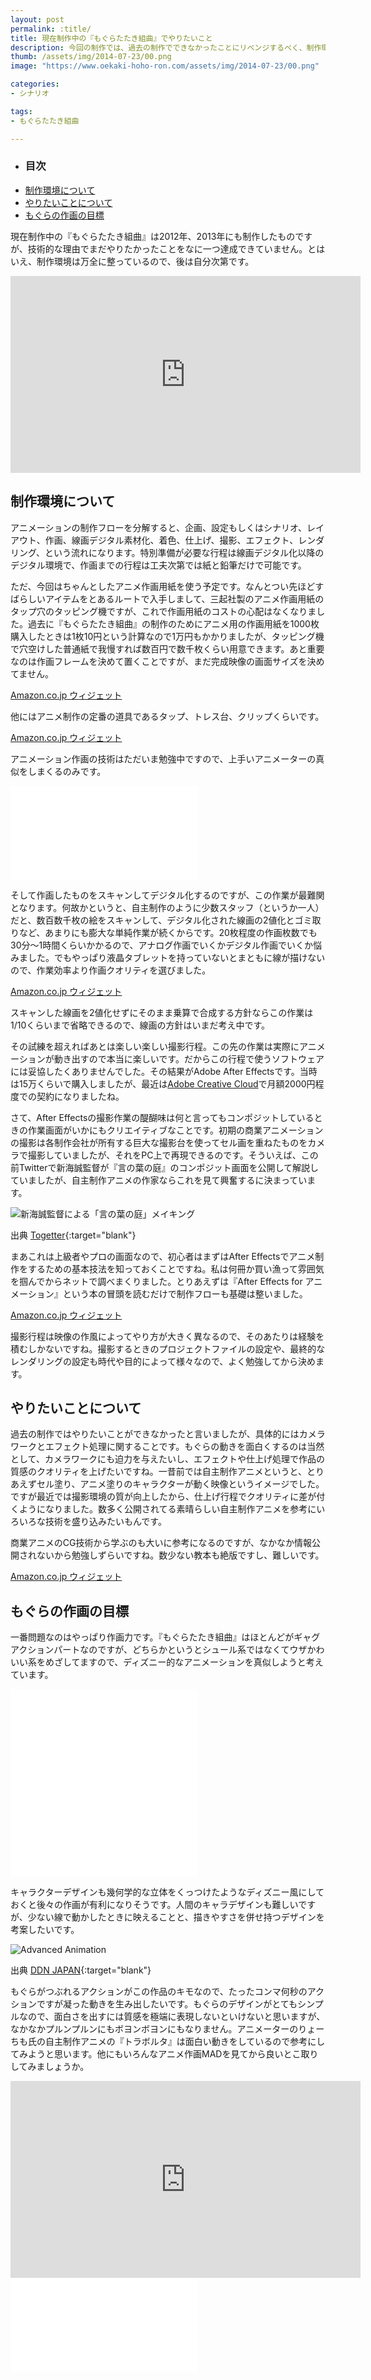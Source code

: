 ```yaml
---
layout: post
permalink: :title/
title: 現在制作中の『もぐらたたき組曲』でやりたいこと
description: 今回の制作では、過去の制作でできなかったことにリベンジするべく、制作環境のと作品概要の見直しをしました。
thumb: /assets/img/2014-07-23/00.png
image: "https://www.oekaki-hoho-ron.com/assets/img/2014-07-23/00.png"

categories:
- シナリオ

tags:
- もぐらたたき組曲

---
```


- ### 目次
- [制作環境について](#制作環境について)
- [やりたいことについて](#やりたいことについて)
- [もぐらの作画の目標](#もぐらの作画の目標)

現在制作中の『もぐらたたき組曲』は2012年、2013年にも制作したものですが、技術的な理由でまだやりたかったことをなに一つ達成できていません。とはいえ、制作環境は万全に整っているので、後は自分次第です。

<iframe width="560" height="315" src="https://www.youtube.com/embed/ytKSnx_gJRk" title="YouTube video player" frameborder="0" allow="accelerometer; autoplay; clipboard-write; encrypted-media; gyroscope; picture-in-picture; web-share" allowfullscreen></iframe>

## 制作環境について

アニメーションの制作フローを分解すると、企画、設定もしくはシナリオ、レイアウト、作画、線画デジタル素材化、着色、仕上げ、撮影、エフェクト、レンダリング、という流れになります。特別準備が必要な行程は線画デジタル化以降のデジタル環境で、作画までの行程は工夫次第では紙と鉛筆だけで可能です。

ただ、今回はちゃんとしたアニメ作画用紙を使う予定です。なんとつい先ほどすばらしいアイテムをとあるルートで入手しまして、三起社製のアニメ作画用紙のタップ穴のタッピング機ですが、これで作画用紙のコストの心配はなくなりました。過去に『もぐらたたき組曲』の制作のためにアニメ用の作画用紙を1000枚購入したときは1枚10円という計算なので1万円もかかりましたが、タッピング機で穴空けした普通紙で我慢すれば数百円で数千枚くらい用意できます。あと重要なのは作画フレームを決めて置くことですが、まだ完成映像の画面サイズを決めてません。

<div><SCRIPT charset="utf-8" type="text/javascript" src="http://ws-fe.amazon-adsystem.com/widgets/q?ServiceVersion=20070822&MarketPlace=JP&ID=V20070822%2FJP%2Fkoma5109-22%2F8010%2F8550d753-3a79-46b5-9108-9b599971428c&Operation=GetScriptTemplate"> </SCRIPT> <NOSCRIPT><A HREF="http://ws-fe.amazon-adsystem.com/widgets/q?ServiceVersion=20070822&MarketPlace=JP&ID=V20070822%2FJP%2Fkoma5109-22%2F8010%2F8550d753-3a79-46b5-9108-9b599971428c&Operation=NoScript">Amazon.co.jp ウィジェット</A></NOSCRIPT></div>

他にはアニメ制作の定番の道具であるタップ、トレス台、クリップくらいです。

<div><SCRIPT charset="utf-8" type="text/javascript" src="http://ws-fe.amazon-adsystem.com/widgets/q?rt=tf_cw&ServiceVersion=20070822&MarketPlace=JP&ID=V20070822%2FJP%2Fkoma5109-22%2F8010%2F8c9f6ca6-663f-4e69-b059-8192e1f7ba4d&Operation=GetScriptTemplate"> </SCRIPT> <NOSCRIPT><A HREF="http://ws-fe.amazon-adsystem.com/widgets/q?rt=tf_cw&ServiceVersion=20070822&MarketPlace=JP&ID=V20070822%2FJP%2Fkoma5109-22%2F8010%2F8c9f6ca6-663f-4e69-b059-8192e1f7ba4d&Operation=NoScript">Amazon.co.jp ウィジェット</A></NOSCRIPT></div>

アニメーション作画の技術はただいま勉強中ですので、上手いアニメーターの真似をしまくるのみです。

<iframe class="article-iframe" src="//www.youtube.com/embed/8Dk8xSAFemI" frameborder="0" allowfullscreen></iframe>

そして作画したものをスキャンしてデジタル化するのですが、この作業が最難関となります。何故かというと、自主制作のように少数スタッフ（というか一人）だと、数百数千枚の絵をスキャンして、デジタル化された線画の2値化とゴミ取りなど、あまりにも膨大な単純作業が続くからです。20枚程度の作画枚数でも30分〜1時間くらいかかるので、アナログ作画でいくかデジタル作画でいくか悩みました。でもやっぱり液晶タブレットを持っていないとまともに線が描けないので、作業効率より作画クオリティを選びました。

<div><SCRIPT charset="utf-8" type="text/javascript" src="http://ws-fe.amazon-adsystem.com/widgets/q?rt=tf_cw&ServiceVersion=20070822&MarketPlace=JP&ID=V20070822%2FJP%2Fkoma5109-22%2F8010%2Fdc6746ae-21bf-4b84-93de-fbe02f4cf10b&Operation=GetScriptTemplate"> </SCRIPT> <NOSCRIPT><A HREF="http://ws-fe.amazon-adsystem.com/widgets/q?rt=tf_cw&ServiceVersion=20070822&MarketPlace=JP&ID=V20070822%2FJP%2Fkoma5109-22%2F8010%2Fdc6746ae-21bf-4b84-93de-fbe02f4cf10b&Operation=NoScript">Amazon.co.jp ウィジェット</A></NOSCRIPT></div>

スキャンした線画を2値化せずにそのまま乗算で合成する方針ならこの作業は1/10くらいまで省略できるので、線画の方針はいまだ考え中です。

その試練を超えればあとは楽しい楽しい撮影行程。この先の作業は実際にアニメーションが動き出すので本当に楽しいです。だからこの行程で使うソフトウェアには妥協したくありませんでした。その結果がAdobe After Effectsです。当時は15万くらいで購入しましたが、最近は<a href="https://www.adobe.com/jp/products/aftereffects.html" title="Adobe Creative Cloud" target="blank">Adobe Creative Cloud</a>で月額2000円程度での契約になりましたね。

さて、After Effectsの撮影作業の醍醐味は何と言ってもコンポジットしているときの作業画面がいかにもクリエイティブなことです。初期の商業アニメーションの撮影は各制作会社が所有する巨大な撮影台を使ってセル画を重ねたものをカメラで撮影していましたが、それをPC上で再現できるのです。そういえば、この前Twitterで新海誠監督が『言の葉の庭』のコンポジット画面を公開して解説していましたが、自主制作アニメの作家ならこれを見て興奮するに決まっています。

![新海誠監督による「言の葉の庭」メイキング](/assets/img/2014-07-23/01.png)

<span>出典 [Togetter](http://togetter.com/li/674305){:target="blank"}</span>

まあこれは上級者やプロの画面なので、初心者はまずはAfter Effectsでアニメ制作をするための基本技法を知っておくことですね。私は何冊か買い漁って雰囲気を掴んでからネットで調べまくりました。とりあえずは『After Effects for アニメーション』という本の冒頭を読むだけで制作フローも基礎は整いました。

<div><SCRIPT charset="utf-8" type="text/javascript" src="http://ws-fe.amazon-adsystem.com/widgets/q?ServiceVersion=20070822&MarketPlace=JP&ID=V20070822%2FJP%2Fkoma5109-22%2F8010%2F1d3f5aa3-0638-4460-8424-f76388b6af48&Operation=GetScriptTemplate"> </SCRIPT> <NOSCRIPT><A HREF="http://ws-fe.amazon-adsystem.com/widgets/q?ServiceVersion=20070822&MarketPlace=JP&ID=V20070822%2FJP%2Fkoma5109-22%2F8010%2F1d3f5aa3-0638-4460-8424-f76388b6af48&Operation=NoScript">Amazon.co.jp ウィジェット</A></NOSCRIPT></div>

撮影行程は映像の作風によってやり方が大きく異なるので、そのあたりは経験を積むしかないですね。撮影するときのプロジェクトファイルの設定や、最終的なレンダリングの設定も時代や目的によって様々なので、よく勉強してから決めます。

## やりたいことについて

過去の制作ではやりたいことができなかったと言いましたが、具体的にはカメラワークとエフェクト処理に関することです。もぐらの動きを面白くするのは当然として、カメラワークにも迫力を与えたいし、エフェクトや仕上げ処理で作品の質感のクオリティを上げたいですね。一昔前では自主制作アニメというと、とりあえずセル塗り、アニメ塗りのキャラクターが動く映像というイメージでした。ですが最近では撮影環境の質が向上したから、仕上げ行程でクオリティに差が付くようになりました。数多く公開されてる素晴らしい自主制作アニメを参考にいろいろな技術を盛り込みたいもんです。

商業アニメのCG技術から学ぶのも大いに参考になるのですが、なかなか情報公開されないから勉強しずらいですね。数少ない教本も絶版ですし、難しいです。

<div><SCRIPT charset="utf-8" type="text/javascript" src="http://ws-fe.amazon-adsystem.com/widgets/q?rt=tf_ssw&ServiceVersion=20070822&MarketPlace=JP&ID=V20070822%2FJP%2Fkoma5109-22%2F8003%2F3eee194b-2adb-45c3-9291-38656183b12a&Operation=GetScriptTemplate"> </SCRIPT> <NOSCRIPT><A HREF="http://ws-fe.amazon-adsystem.com/widgets/q?rt=tf_ssw&ServiceVersion=20070822&MarketPlace=JP&ID=V20070822%2FJP%2Fkoma5109-22%2F8003%2F3eee194b-2adb-45c3-9291-38656183b12a&Operation=NoScript">Amazon.co.jp ウィジェット</A></NOSCRIPT></div>

## もぐらの作画の目標

一番問題なのはやっぱり作画力です。『もぐらたたき組曲』はほとんどがギャグアクションパートなのですが、どちらかというとシュール系ではなくてウザかわいい系をめざしてますので、ディズニー的なアニメーションを真似しようと考えています。

<iframe class="article-iframe" src="//player.vimeo.com/video/93206523" frameborder="0" webkitallowfullscreen mozallowfullscreen allowfullscreen></iframe>

<iframe class="article-iframe" src="//www.youtube.com/embed/kfMxXQqz_38" frameborder="0" allowfullscreen></iframe>

キャラクターデザインも幾何学的な立体をくっつけたようなディズニー風にしておくと後々の作画が有利になりそうです。人間のキャラデザインも難しいですが、少ない線で動かしたときに映えることと、描きやすさを併せ持つデザインを考案したいです。

![Advanced Animation](/assets/img/2014-07-23/02.png)

<span>出典 [DDN JAPAN](http://japan.digitaldj-network.com/archives/51957428.html){:target="blank"}</span>

もぐらがつぶれるアクションがこの作品のキモなので、たったコンマ何秒のアクションですが凝った動きを生み出したいです。もぐらのデザインがとてもシンプルなので、面白さを出すには質感を極端に表現しないといけないと思いますが、なかなかプルンプルンにもボヨンボヨンにもなりません。アニメーターのりょーちも氏の自主制作アニメの『トラボルタ』は面白い動きをしているので参考にしてみようと思います。他にもいろんなアニメ作画MADを見てから良いとこ取りしてみましょうか。

<iframe width="560" height="315" src="https://www.youtube.com/embed/Tb1jMB4fKKg" title="YouTube video player" frameborder="0" allow="accelerometer; autoplay; clipboard-write; encrypted-media; gyroscope; picture-in-picture; web-share" allowfullscreen></iframe>

<iframe class="article-iframe" src="//www.youtube.com/embed/mrVRpQJ-88k" frameborder="0" allowfullscreen></iframe>
